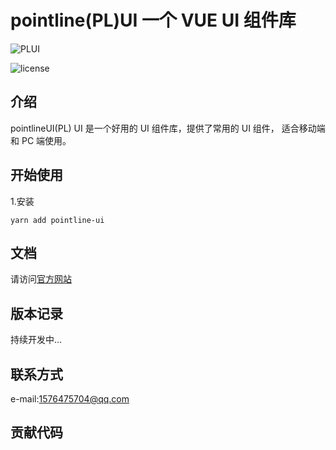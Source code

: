 # pointline(PL)UI 一个 VUE UI 组件库

![PLUI](https://note.youdao.com/yws/api/personal/file/WEB42ab0be8ec96d9393c06494b1b7b603b?method=download&shareKey=21a1a1c74e2ba0085166e93dfd131d42)

![license](https://img.shields.io/npm/l/@nutui/nutui.svg)

## 介绍

pointlineUI(PL) UI 是一个好用的 UI 组件库，提供了常用的 UI 组件， 适合移动端和 PC 端使用。

## 开始使用

1.安装

```
yarn add pointline-ui
```

## 文档

请访问[官方网站](https://ivan135.github.io/component-s/)

## 版本记录

持续开发中...

## 联系方式

e-mail:1576475704@qq.com

## 贡献代码